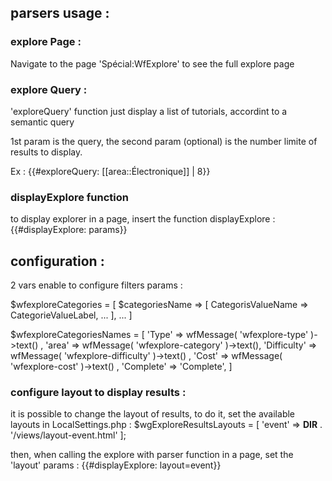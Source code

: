 

## parsers usage :

### explore Page :

Navigate to the page 'Spécial:WfExplore'  to see the full explore page

### explore Query :

'exploreQuery' function just display a list of tutorials, accordint to a semantic query

1st param is  the query, the second param (optional) is the number limite of results to display.

Ex : 
  {{#exploreQuery:  [[area::Électronique]] | 8}}
  
### displayExplore function

to display explorer in a page, insert the function displayExplore :
  {{#displayExplore: params}}

  
## configuration :

2 vars enable to configure filters params :


  $wfexploreCategories = [ 
  		$categoriesName => [
  			CategorisValueName => CategorieValueLabel,
  			...
  		],
  		...
  ]

  $wfexploreCategoriesNames = [
  		'Type' => wfMessage( 'wfexplore-type' )->text() ,
  		'area' =>  wfMessage( 'wfexplore-category' )->text(),
  		'Difficulty' => wfMessage( 'wfexplore-difficulty' )->text() ,
  		'Cost' => wfMessage( 'wfexplore-cost' )->text() ,
  		'Complete' => 'Complete',
  ]

### configure layout to display results : 

it is possible to change the layout of results, to do it, set the available layouts in LocalSettings.php : 
  $wgExploreResultsLayouts = [
		'event' => __DIR__ . '/views/layout-event.html'
  ];
  
then, when calling the explore with parser function in a page, set the 'layout' params :
  {{#displayExplore: layout=event}}